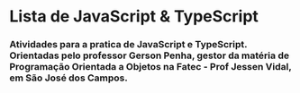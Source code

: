 # Lista de JavaScript & TypeScript

### Atividades para a pratica de JavaScript e TypeScript. Orientadas pelo professor Gerson Penha, gestor da matéria de Programação Orientada a Objetos na Fatec - Prof Jessen Vidal, em São José dos Campos.